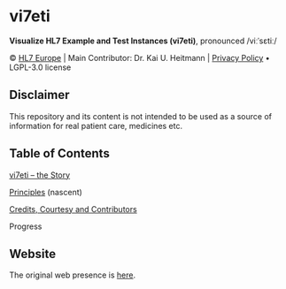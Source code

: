 # vi7eti

**Visualize HL7 Example and Test Instances (vi7eti)**, pronounced /viːˈsɛtiː/

© [HL7 Europe](https://hl7europe.org) | Main Contributor: Dr. Kai U. Heitmann | [Privacy Policy](https://hl7europe.eu/privacy-policy-for-hl7-europe/) • LGPL-3.0 license

## Disclaimer

This repository and its content is not intended to be used as a source of information for real patient care, medicines etc.

## Table of Contents

[vi7eti – the Story](STORY.md)

[Principles](PRINCIPLES.md) (nascent)

[Credits, Courtesy and Contributors](CCC.md)

Progress

## Website

The original web presence is [here](https://vi7eti.net/).
